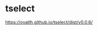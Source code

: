 # tselect

<a href="https://ovatlh.github.io/tselect/dist/v0.0.6/" target="_blank">https://ovatlh.github.io/tselect/dist/v0.0.6/</a>
